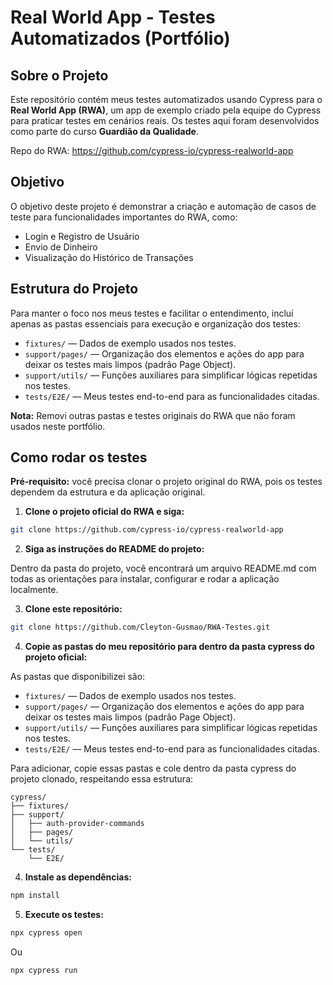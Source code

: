 # Real World App - Testes Automatizados (Portfólio)

## Sobre o Projeto

Este repositório contém meus testes automatizados usando Cypress para o **Real World App (RWA)**, um app de exemplo criado pela equipe do Cypress para praticar testes em cenários reais. Os testes aqui foram desenvolvidos como parte do curso **Guardião da Qualidade**.

Repo do RWA: https://github.com/cypress-io/cypress-realworld-app


## Objetivo

O objetivo deste projeto é demonstrar a criação e automação de casos de teste para funcionalidades importantes do RWA, como:

- Login e Registro de Usuário  
- Envio de Dinheiro  
- Visualização do Histórico de Transações  

## Estrutura do Projeto

Para manter o foco nos meus testes e facilitar o entendimento, incluí apenas as pastas essenciais para execução e organização dos testes:

- `fixtures/` — Dados de exemplo usados nos testes.  
- `support/pages/` — Organização dos elementos e ações do app para deixar os testes mais limpos (padrão Page Object).  
- `support/utils/` — Funções auxiliares para simplificar lógicas repetidas nos testes.  
- `tests/E2E/` — Meus testes end-to-end para as funcionalidades citadas.

**Nota:** Removi outras pastas e testes originais do RWA que não foram usados neste portfólio.

## Como rodar os testes  

**Pré-requisito:** você precisa clonar o projeto original do RWA, pois os testes dependem da estrutura e da aplicação original.  

1. **Clone o projeto oficial do RWA e siga:**

```bash
git clone https://github.com/cypress-io/cypress-realworld-app
```
2. **Siga as instruções do README do projeto:**

Dentro da pasta do projeto, você encontrará um arquivo README.md com todas as orientações para instalar, configurar e rodar a aplicação localmente.

3. **Clone este repositório:**

```bash
git clone https://github.com/Cleyton-Gusmao/RWA-Testes.git
```
4. **Copie as pastas do meu repositório para dentro da pasta cypress do projeto oficial:**

As pastas que disponibilizei são:  

- `fixtures/` — Dados de exemplo usados nos testes.  
- `support/pages/` — Organização dos elementos e ações do app para deixar os testes mais limpos (padrão Page Object).  
- `support/utils/` — Funções auxiliares para simplificar lógicas repetidas nos testes.  
- `tests/E2E/` — Meus testes end-to-end para as funcionalidades citadas.

Para adicionar, copie essas pastas e cole dentro da pasta cypress do projeto clonado, respeitando essa estrutura:  

```
cypress/  
├── fixtures/  
├── support/  
│   ├── auth-provider-commands  
│   ├── pages/  
│   └── utils/  
└── tests/
    └── E2E/  
```

4. **Instale as dependências:**

```bash
npm install
```

5. **Execute os testes:**

```bash
npx cypress open
```

Ou

```bash
npx cypress run
```
